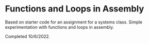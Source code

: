 # Functions and Loops in Assembly

Based on starter code for an assignment for a systems class. Simple experimentation with functions and loops in assembly.

Completed 10/6/2022.
